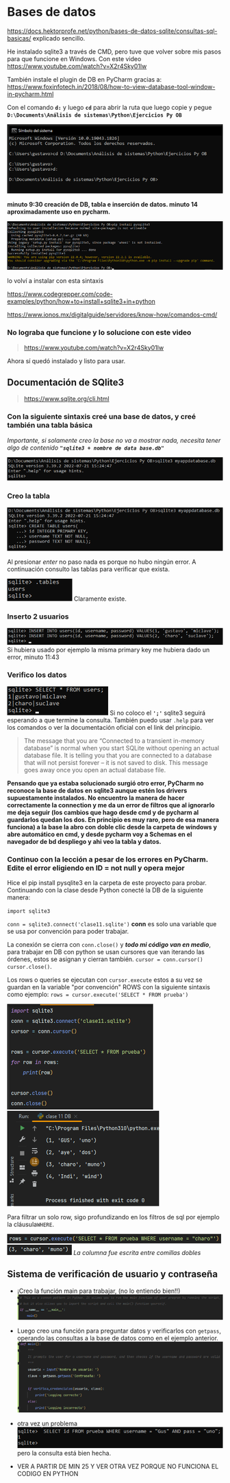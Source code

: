 # Bases de datos
<https://docs.hektorprofe.net/python/bases-de-datos-sqlite/consultas-sql-basicas/> explicado sencillo.

He instalado sqlite3 a través de CMD, pero tuve que volver sobre mis pasos para que funcione en Windows.
Con este video <https://www.youtube.com/watch?v=X2r4Sky01lw>

También instale el plugin de DB en PyCharm gracias a:
<https://www.foxinfotech.in/2018/08/how-to-view-database-tool-window-in-pycharm.html>

Con el comando **`d:`** y luego **`cd`** para abrir la ruta que luego copie y pegue
**`D:\Documents\Análisis de sistemas\Python\Ejercicios Py OB`**

![img_27.png](img_27.png)

**minuto 9:30 creación de DB, tabla e inserción de datos. minuto 14 aproximadamente uso en pycharm.**

![img_28.png](img_28.png)

lo volví a instalar con esta sintaxis

<https://www.codegrepper.com/code-examples/python/how+to+install+sqlite3+in+python>

<https://www.ionos.mx/digitalguide/servidores/know-how/comandos-cmd/>

### No lograba que funcione y lo solucione con este video

> <https://www.youtube.com/watch?v=X2r4Sky01lw>

Ahora sí quedó instalado y listo para usar.

## Documentación de SQlite3

> <https://www.sqlite.org/cli.html>

### Con la siguiente sintaxis creé una base de datos, y creé también una tabla básica

*Importante, si solamente creo la base no va a mostrar nada, necesita tener algo de contenido*
***`"sqlite3 + nombre de data base.db"`***

![img_29.png](img_29.png)

### Creo la tabla

![img_30.png](img_30.png)

Al presionar *enter* no paso nada es porque no hubo ningún error. A continuación consulto las tablas para verificar
que exista.

![img_31.png](img_31.png) Claramente existe.

### Inserto 2 usuarios

![img_32.png](img_32.png)
Si hubiera usado por ejemplo la misma primary key me hubiera dado un error, minuto 11:43

### Verifico los datos

![img_33.png](img_33.png) Si no coloco el **`';'`** sqlite3 seguirá esperando a que termine la consulta.
También puedo usar `.help` para ver los comandos o ver la documentación oficial con el link del principio.

> The message that you are “Connected to a transient in-memory database” is normal when you start SQLite without
> opening an actual database file. It is telling you that you are connected to a database that will not persist forever
> – it is not saved to disk. This message goes away once you open an actual database file.

**Pensando que ya estaba solucionado surgió otro error, PyCharm no reconoce la base de datos en sqlite3 aunque estén
los drivers supuestamente instalados. No encuentro la manera de hacer correctamente la connection y me da un error de
filtros que al ignorarlo me deja seguir (los cambios que hago desde cmd y de pycharm al guardarlos quedan los dos.
En principio es muy raro, pero de esa manera funciona) a la base la abro con doble clic desde la carpeta de windows y
abre automático en cmd, y desde pycharm voy a Schemas en el navegador de bd despliego y ahi veo la tabla y datos.**

### Continuo con la lección a pesar de los errores en PyCharm. Edite el error eligiendo en ID = not null y opera mejor

Hice el pip install pysqlite3 en la carpeta de este proyecto para probar. Continuando con la clase desde Python conecté
la DB de la siguiente manera:

``import sqlite3``

``conn = sqlite3.connect('clase11.sqlite')``
**conn** es solo una variable que se usa por convención para poder trabajar.

La conexión se cierra con `conn.close()` y ***todo mi código van en medio***, para trabajar en DB con python se usan cursores
que van iterando las órdenes, estos se asignan y cierran también. `cursor = conn.cursor()`
`cursor.close()`.

Los rows o queries se ejecutan con `cursor.execute` estos a su vez se guardan en la variable "por convención" ROWS
con la siguiente sintaxis como ejemplo: `rows = cursor.execute('SELECT * FROM prueba')`

![img_34.png](img_34.png)  ![img_35.png](img_35.png)

Para filtrar un solo row, sigo profundizando en los filtros de sql por ejemplo la cláusula`WHERE`.

![img_36.png](img_36.png)  ![img_37.png](img_37.png) *La columna fue escrita entre comillas dobles*

## Sistema de verificación de usuario y contraseña

* ¡Creo la función main para trabajar, (no lo entiendo bien!!)
![img_38.png](img_38.png)


* Luego creo una función para preguntar datos y verificarlos con `getpass`, operando las consultas a la base de datos 
como en el ejemplo anterior.
![img_39.png](img_39.png)

* otra vez un problema ![img_40.png](img_40.png) pero la consulta está bien hecha.
* VER A PARTIR DE MIN 25 Y VER OTRA VEZ PORQUE NO FUNCIONA EL CODIGO EN PYTHON

